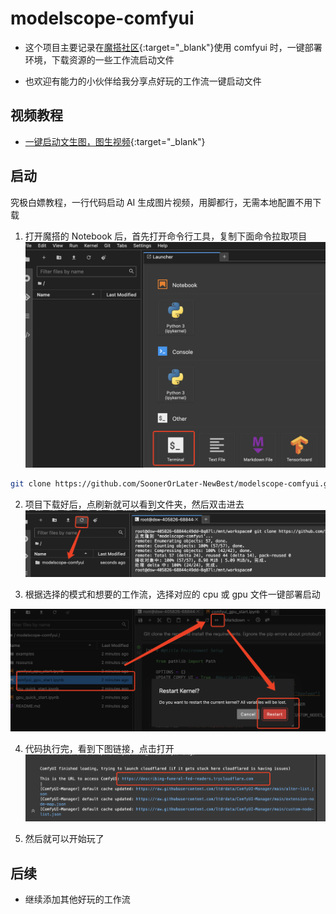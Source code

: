 # modelscope-comfyui

- 这个项目主要记录在[魔搭社区](https://www.modelscope.cn/){:target="\_blank"}使用 comfyui 时，一键部署环境，下载资源的一些工作流启动文件

- 也欢迎有能力的小伙伴给我分享点好玩的工作流一键启动文件

## 视频教程

- [一键启动文生图，图生视频](https://www.bilibili.com/video/BV1YCLGeBEpo/?vd_source=25538f327d9fbb263586d70d99356b17){:target="\_blank"}

## 启动

究极白嫖教程，一行代码启动 AI 生成图片视频，用脚都行，无需本地配置不用下载

1. 打开魔搭的 Notebook 后，首先打开命令行工具，复制下面命令拉取项目
   ![alt text](./modaimgs/image.png)

```bash
git clone https://github.com/SoonerOrLater-NewBest/modelscope-comfyui.git
```

2. 项目下载好后，点刷新就可以看到文件夹，然后双击进去
   ![alt text](./modaimgs/image1.png)

3. 根据选择的模式和想要的工作流，选择对应的 cpu 或 gpu 文件一键部署启动

![alt text](./modaimgs/image2.png)

4. 代码执行完，看到下图链接，点击打开
   ![alt text](./modaimgs/image3.png)

5. 然后就可以开始玩了

## 后续

- 继续添加其他好玩的工作流
